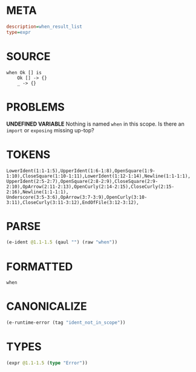 # META
~~~ini
description=when_result_list
type=expr
~~~
# SOURCE
~~~roc
when Ok [] is
    Ok [] -> {}
    _ -> {}
~~~
# PROBLEMS
**UNDEFINED VARIABLE**
Nothing is named `when` in this scope.
Is there an `import` or `exposing` missing up-top?

# TOKENS
~~~zig
LowerIdent(1:1-1:5),UpperIdent(1:6-1:8),OpenSquare(1:9-1:10),CloseSquare(1:10-1:11),LowerIdent(1:12-1:14),Newline(1:1-1:1),
UpperIdent(2:5-2:7),OpenSquare(2:8-2:9),CloseSquare(2:9-2:10),OpArrow(2:11-2:13),OpenCurly(2:14-2:15),CloseCurly(2:15-2:16),Newline(1:1-1:1),
Underscore(3:5-3:6),OpArrow(3:7-3:9),OpenCurly(3:10-3:11),CloseCurly(3:11-3:12),EndOfFile(3:12-3:12),
~~~
# PARSE
~~~clojure
(e-ident @1.1-1.5 (qaul "") (raw "when"))
~~~
# FORMATTED
~~~roc
when
~~~
# CANONICALIZE
~~~clojure
(e-runtime-error (tag "ident_not_in_scope"))
~~~
# TYPES
~~~clojure
(expr @1.1-1.5 (type "Error"))
~~~
